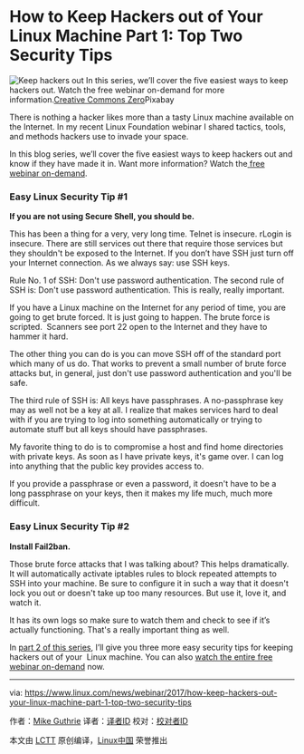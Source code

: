 How to Keep Hackers out of Your Linux Machine Part 1: Top Two Security Tips
============================================================


 ![Keep hackers out](https://www.linux.com/sites/lcom/files/styles/rendered_file/public/security-webinar.jpg?itok=af6QqiAm "Keep hackers out") 
In this series, we’ll cover the five easiest ways to keep hackers out. Watch the free webinar on-demand for more information.[Creative Commons Zero][1]Pixabay

There is nothing a hacker likes more than a tasty Linux machine available on the Internet. In my recent Linux Foundation webinar I shared tactics, tools, and methods hackers use to invade your space.

In this blog series, we’ll cover the five easiest ways to keep hackers out and know if they have made it in. Want more information? Watch the[ ][3][free webinar on-demand][4].

### Easy Linux Security Tip #1

**If you are not using Secure Shell, you should be.**

This has been a thing for a very, very long time. Telnet is insecure. rLogin is insecure. There are still services out there that require those services but they shouldn't be exposed to the Internet. If you don’t have SSH just turn off your Internet connection. As we always say: use SSH keys.

Rule No. 1 of SSH: Don't use password authentication. The second rule of SSH is: Don't use password authentication. This is really, really important.

If you have a Linux machine on the Internet for any period of time, you are going to get brute forced. It is just going to happen. The brute force is scripted.  Scanners see port 22 open to the Internet and they have to hammer it hard.

The other thing you can do is you can move SSH off of the standard port which many of us do. That works to prevent a small number of brute force attacks but, in general, just don't use password authentication and you'll be safe.

The third rule of SSH is: All keys have passphrases. A no-passphrase key may as well not be a key at all. I realize that makes services hard to deal with if you are trying to log into something automatically or trying to automate stuff but all keys should have passphrases.

My favorite thing to do is to compromise a host and find home directories with private keys. As soon as I have private keys, it's game over. I can log into anything that the public key provides access to.

If you provide a passphrase or even a password, it doesn't have to be a long passphrase on your keys, then it makes my life much, much more difficult.

### Easy Linux Security Tip #2

**Install Fail2ban.**

Those brute force attacks that I was talking about? This helps dramatically. It will automatically activate iptables rules to block repeated attempts to SSH into your machine. Be sure to configure it in such a way that it doesn't lock you out or doesn't take up too many resources. But use it, love it, and watch it.

It has its own logs so make sure to watch them and check to see if it’s actually functioning. That's a really important thing as well.

In [part 2 of this series][5], I’ll give you three more easy security tips for keeping hackers out of your  Linux machine. You can also [watch the entire free webinar on-demand][6] now.

--------------------------------------------------------------------------------

via: https://www.linux.com/news/webinar/2017/how-keep-hackers-out-your-linux-machine-part-1-top-two-security-tips

作者：[Mike Guthrie][a]
译者：[译者ID](https://github.com/译者ID)
校对：[校对者ID](https://github.com/校对者ID)

本文由 [LCTT](https://github.com/LCTT/TranslateProject) 原创编译，[Linux中国](https://linux.cn/) 荣誉推出

[a]:https://www.linux.com/users/anch
[1]:https://www.linux.com/licenses/category/creative-commons-zero
[2]:https://www.linux.com/files/images/security-webinarjpg
[3]:http://bit.ly/2j89ISJ
[4]:http://bit.ly/2j89ISJ
[5]:https://www.linux.com/news/webinar/2017/how-keep-hackers-out-your-linux-machine-part-2-three-more-easy-security-tips
[6]:http://bit.ly/2j89ISJ
